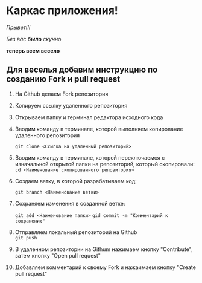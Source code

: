 # Каркас приложения!

_Прывет!!!_

*Без вас __было__ скучно*

__теперь всем весело__


## Для веселья добавим инструкцию по созданию Fork и pull request ##

1. На Github делаем Fork репозитория
2. Копируем ссылку удаленного репозитория
3. Открываем папку и терминал редактора исходного кода
4. Вводим команду в терминале, которой выполняем копирование удаленного репозитория   

   `git clone <Ссылка на удаленный репозиторий>`

5. Вводим команду в терминале, которой переключаемся с изначальной открытой папки на репозиторий, который скопировали:   
   `cd <Наименование скопированного репозитория>`

6. Создаем ветку, в которой разрабатываем код:   

   `git branch <Наименование ветки>`

7. Сохраняем изменения в созданной ветке:   

   `git add <Наименование папки>`
   `gid commit -m "Комментарий к сохранению"`
8. Отправляем локальный репозиторий на Github   
   `git push`
9. В удаленном репозитории на Githum нажимаем кнопку "Contribute", затем кнопку "Open pull request"
10. Добавляем комментарий к своему Fork и нажаимаем кнопку "Create pull request"
